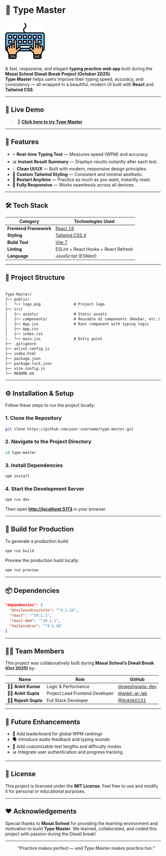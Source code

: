 # 🧠 Type Master

![Type Master Logo](./public/logo.png)

A fast, responsive, and elegant **typing practice web app** built during the **Masai School Diwali Break Project (October 2025)**.  
**Type Master** helps users improve their typing speed, accuracy, and consistency — all wrapped in a beautiful, modern UI built with **React** and **Tailwind CSS**.

---

## 🚀 Live Demo

> 🔗 **[Click here to try Type Master](#)**  

---

## 🧩 Features

- ⚡ **Real-time Typing Test** — Measures speed (WPM) and accuracy.  
- 📊 **Instant Result Summary** — Displays results instantly after each test.  
- 💡 **Clean UI/UX** — Built with modern, responsive design principles.  
- 🎨 **Custom Tailwind Styling** — Consistent and minimal aesthetic.  
- 🔁 **Restart Anytime** — Practice as much as you want, instantly reset.  
- 📱 **Fully Responsive** — Works seamlessly across all devices.  

---

## 🛠️ Tech Stack

| Category | Technologies Used |
|-----------|------------------|
| **Frontend Framework** | [React 19](https://react.dev/) |
| **Styling** | [Tailwind CSS 4](https://tailwindcss.com/) |
| **Build Tool** | [Vite 7](https://vitejs.dev/) |
| **Linting** | ESLint + React Hooks + React Refresh |
| **Language** | JavaScript (ESNext) |

---

## 📁 Project Structure

```

Type-Master/
├── public/
│   └── logo.png               # Project logo
├── src/
│   ├── assets/                # Static assets
│   ├── components/            # Reusable UI components (Navbar, etc.)
│   ├── App.jsx                # Root component with typing logic
│   ├── App.css
│   ├── index.css
│   └── main.jsx               # Entry point
├── .gitignore
├── eslint.config.js
├── index.html
├── package.json
├── package-lock.json
├── vite.config.js
└── README.md

````

---

## ⚙️ Installation & Setup

Follow these steps to run the project locally:

### 1. Clone the Repository
```bash
git clone https://github.com/your-username/type-master.git
````

### 2. Navigate to the Project Directory

```bash
cd type-master
```

### 3. Install Dependencies

```bash
npm install
```

### 4. Start the Development Server

```bash
npm run dev
```

Then open **[http://localhost:5173](http://localhost:5173)** in your browser.

---

## 🧪 Build for Production

To generate a production build:

```bash
npm run build
```

Preview the production build locally:

```bash
npm run preview
```

---

## 📦 Dependencies

```json
"dependencies": {
  "@tailwindcss/vite": "^4.1.16",
  "react": "^19.1.1",
  "react-dom": "^19.1.1",
  "tailwindcss": "^4.1.16"
}
```

---

## 🧑‍💻 Team Members

This project was collaboratively built during **Masai School’s Diwali Break (Oct 2025)** by:

| Name                   | Role                 | GitHub                                                 |
| ---------------------- | -------------------- | ------------------------------------------------------ |
| 👨‍💻 **Ankit Kumar**  | Logic & Performance  | [@rajeshgupta-dev](https://github.com/rajeshgupta-dev) |
| 👨‍💻 **Ankit Gupta**  | Project Lead Frontend Developer   | [@ankit-ai-lab](https://github.com/ankit-ai-lab)       |
| 👩‍💻 **Rajesh Gupta** | Full Stack Developer | [@Ankitk0101](https://github.com/Ankitk0101)           |

---

## 🌟 Future Enhancements

* 🧮 Add leaderboard for global WPM rankings
* 🗣️ Introduce audio feedback and typing sounds
* 🎯 Add customizable test lengths and difficulty modes
* 📊 Integrate user authentication and progress tracking

---

## 🪪 License

This project is licensed under the **MIT License**.
Feel free to use and modify it for personal or educational purposes.

---

## ❤️ Acknowledgements

Special thanks to **Masai School** for providing the learning environment and motivation to build **Type Master**.
We learned, collaborated, and coded this project with passion during the Diwali break!

---

> **“Practice makes perfect — and Type Master makes practice fun.”**


